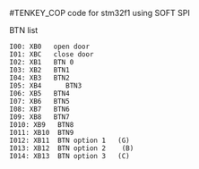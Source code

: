 #TENKEY_COP
code for stm32f1 using SOFT SPI

BTN list

	I00: XB0   open door
	I01: XBC   close door
	I02: XB1   BTN 0
	I03: XB2   BTN1
	I04: XB3   BTN2
	I05: XB4	  BTN3
	I06: XB5   BTN4
	I07: XB6   BTN5
	I08: XB7   BTN6
	I09: XB8   BTN7
	I010: XB9   BTN8
	I011: XB10  BTN9
	I012: XB11  BTN option 1   (G) 
	I013: XB12  BTN option 2	(B)	
	I014: XB13  BTN option 3   (C)
	
	